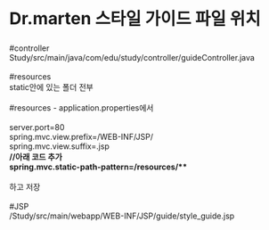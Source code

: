 <h2 style="font-size: 30px;font-weight: 700;">Dr.marten 스타일 가이드 파일 위치</h2>

#controller<br>
Study/src/main/java/com/edu/study/controller/guideController.java
<br><br>
#resources<br>
static안에 있는 폴더 전부
<br><br>
#resources - application.properties에서<br><br>
server.port=80<br>
spring.mvc.view.prefix=/WEB-INF/JSP/<br>
spring.mvc.view.suffix=.jsp<br>
<strong>//아래 코드 추가</strong><br>
<strong>spring.mvc.static-path-pattern=/resources/**</strong><br><br>
하고 저장<br><br>
#JSP<br>
/Study/src/main/webapp/WEB-INF/JSP/guide/style_guide.jsp<br><br>



